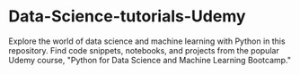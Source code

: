 # Data-Science-tutorials-Udemy
Explore the world of data science and machine learning with Python in this repository. Find code snippets, notebooks, and projects from the popular Udemy course, "Python for Data Science and Machine Learning Bootcamp."
